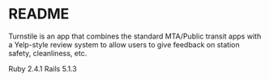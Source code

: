 # README

Turnstile is an app that combines the standard MTA/Public transit apps with a Yelp-style review system to allow users to give feedback on station safety, cleanliness, etc. 

Ruby 2.4.1
Rails 5.1.3



